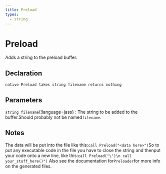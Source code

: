 ```yaml
---
title: Preload
types:
  - string
---
```


# Preload
Adds a string to the preload buffer.

## Declaration

```jass
native Preload takes string filename returns nothing
```

## Parameters
`string filename`{!language=jass}
: The string to be added to the buffer.Should probably not be named`filename`.

## Notes 
The data will be put into the file like this:````call Preload("<data here>")````So to put any executable code in the file you have to close the string and thenput your code onto a new line, like this:````call Preload("\")\n call your_stuff_here()")````
Also see the documentation for`Preloader`for more info on the generated files.

